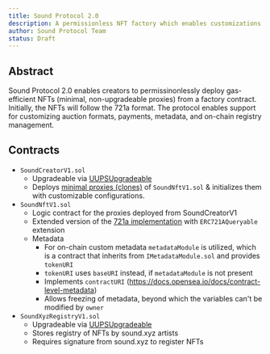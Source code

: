 ```yaml
---
title: Sound Protocol 2.0
description: A permissionless NFT factory which enables customizations for auction formats, payments, metadata, and on-chain registries.
author: Sound Protocol Team
status: Draft
---
```


## Abstract

Sound Protocol 2.0 enables creators to permissinonlessly deploy gas-efficient NFTs (minimal, non-upgradeable proxies) from a factory contract. Initially, the NFTs will follow the 721a format. The protocol enables support for customizing auction formats, payments, metadata, and on-chain registry management.

## Contracts

- `SoundCreatorV1.sol`
  - Upgradeable via [UUPSUpgradeable](https://docs.openzeppelin.com/contracts/4.x/api/proxy#UUPSUpgradeable)
  - Deploys [minimal proxies (clones)](https://eips.ethereum.org/EIPS/eip-1167) of `SoundNftV1.sol` & initializes them with customizable configurations.
- `SoundNftV1.sol`
  - Logic contract for the proxies deployed from SoundCreatorV1
  - Extended version of the [721a implementation](https://www.azuki.com/erc721a) with `ERC721AQueryable` extension
  - Metadata
    - For on-chain custom metadata `metadataModule` is utilized, which is a contract that inherits from `IMetadataModule.sol` and provides `tokenURI`
    - `tokenURI` uses `baseURI` instead, if `metadataModule` is not present
    - Implements `contractURI` (https://docs.opensea.io/docs/contract-level-metadata)
    - Allows freezing of metadata, beyond which the variables can't be modified by `owner`
- `SoundXyzRegistryV1.sol`
  - Upgradeable via [UUPSUpgradeable](https://docs.openzeppelin.com/contracts/4.x/api/proxy#UUPSUpgradeable)
  - Stores registry of NFTs by sound.xyz artists
  - Requires signature from sound.xyz to register NFTs
